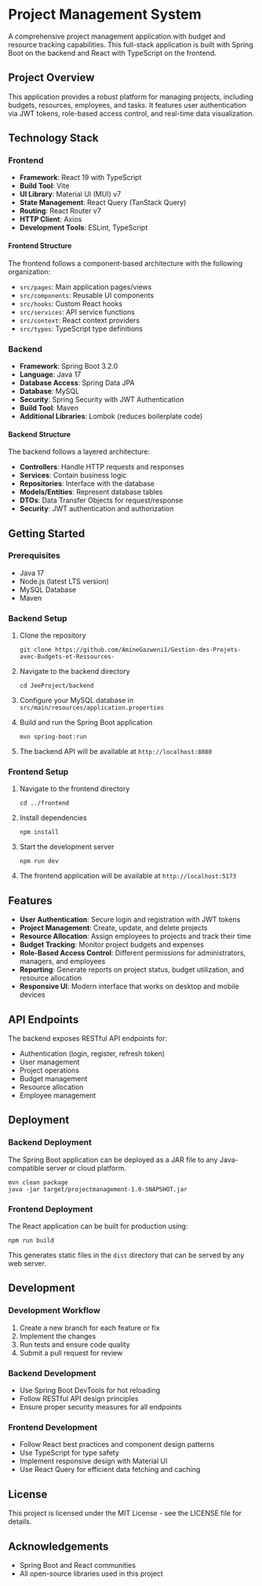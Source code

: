 # Project Management System

A comprehensive project management application with budget and resource tracking capabilities. This full-stack application is built with Spring Boot on the backend and React with TypeScript on the frontend.

## Project Overview

This application provides a robust platform for managing projects, including budgets, resources, employees, and tasks. It features user authentication via JWT tokens, role-based access control, and real-time data visualization.

## Technology Stack

### Frontend

- **Framework**: React 19 with TypeScript
- **Build Tool**: Vite
- **UI Library**: Material UI (MUI) v7
- **State Management**: React Query (TanStack Query)
- **Routing**: React Router v7
- **HTTP Client**: Axios
- **Development Tools**: ESLint, TypeScript

#### Frontend Structure

The frontend follows a component-based architecture with the following organization:
- `src/pages`: Main application pages/views
- `src/components`: Reusable UI components
- `src/hooks`: Custom React hooks
- `src/services`: API service functions
- `src/context`: React context providers
- `src/types`: TypeScript type definitions

### Backend

- **Framework**: Spring Boot 3.2.0
- **Language**: Java 17
- **Database Access**: Spring Data JPA
- **Database**: MySQL
- **Security**: Spring Security with JWT Authentication
- **Build Tool**: Maven
- **Additional Libraries**: Lombok (reduces boilerplate code)

#### Backend Structure

The backend follows a layered architecture:
- **Controllers**: Handle HTTP requests and responses
- **Services**: Contain business logic
- **Repositories**: Interface with the database
- **Models/Entities**: Represent database tables
- **DTOs**: Data Transfer Objects for request/response
- **Security**: JWT authentication and authorization

## Getting Started

### Prerequisites

- Java 17
- Node.js (latest LTS version)
- MySQL Database
- Maven

### Backend Setup

1. Clone the repository
   ```
   git clone https://github.com/AmineGazweni1/Gestion-des-Projets-avec-Budgets-et-Ressources-
   ```

2. Navigate to the backend directory
   ```
   cd JeeProject/backend
   ```

3. Configure your MySQL database in `src/main/resources/application.properties`

4. Build and run the Spring Boot application
   ```
   mvn spring-boot:run
   ```

5. The backend API will be available at `http://localhost:8080`

### Frontend Setup

1. Navigate to the frontend directory
   ```
   cd ../frontend
   ```

2. Install dependencies
   ```
   npm install
   ```

3. Start the development server
   ```
   npm run dev
   ```

4. The frontend application will be available at `http://localhost:5173`

## Features

- **User Authentication**: Secure login and registration with JWT tokens
- **Project Management**: Create, update, and delete projects
- **Resource Allocation**: Assign employees to projects and track their time
- **Budget Tracking**: Monitor project budgets and expenses
- **Role-Based Access Control**: Different permissions for administrators, managers, and employees
- **Reporting**: Generate reports on project status, budget utilization, and resource allocation
- **Responsive UI**: Modern interface that works on desktop and mobile devices

## API Endpoints

The backend exposes RESTful API endpoints for:

- Authentication (login, register, refresh token)
- User management
- Project operations
- Budget management
- Resource allocation
- Employee management

## Deployment

### Backend Deployment

The Spring Boot application can be deployed as a JAR file to any Java-compatible server or cloud platform.

```
mvn clean package
java -jar target/projectmanagement-1.0-SNAPSHOT.jar
```

### Frontend Deployment

The React application can be built for production using:

```
npm run build
```

This generates static files in the `dist` directory that can be served by any web server.

## Development

### Development Workflow

1. Create a new branch for each feature or fix
2. Implement the changes
3. Run tests and ensure code quality
4. Submit a pull request for review

### Backend Development

- Use Spring Boot DevTools for hot reloading
- Follow RESTful API design principles
- Ensure proper security measures for all endpoints

### Frontend Development

- Follow React best practices and component design patterns
- Use TypeScript for type safety
- Implement responsive design with Material UI
- Use React Query for efficient data fetching and caching

## License

This project is licensed under the MIT License - see the LICENSE file for details.

## Acknowledgements

- Spring Boot and React communities
- All open-source libraries used in this project
